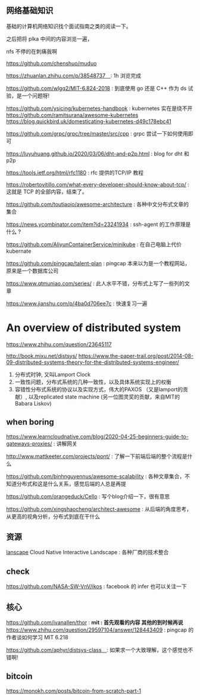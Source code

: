 ## 网络基础知识
基础的计算机网络知识找个面试指南之类的阅读一下。

之后把将 plka 中间的内容浏览一遍，

nfs 不停的在刺痛我啊

https://github.com/chenshuo/muduo

https://zhuanlan.zhihu.com/p/38548737　: 1h 浏览完成

https://github.com/wlgq2/MIT-6.824-2018 : 到底使用 go 还是 C++ 作为 ds 试验，是一个问题呀!

https://github.com/ysicing/kubernetes-handbook : kubernetes 实在是绕不开
    https://github.com/ramitsurana/awesome-kubernetes
    https://blog.quickbird.uk/domesticating-kubernetes-d49c178ebc41

https://github.com/grpc/grpc/tree/master/src/cpp : grpc 尝试一下如何使用即可

https://luyuhuang.github.io/2020/03/06/dht-and-p2p.html : blog for dht 和 p2p

https://tools.ietf.org/html/rfc1180 : rfc 提供的TCP/IP 教程

https://robertovitillo.com/what-every-developer-should-know-about-tcp/ : 这就是 TCP 的全部内容，结束了。

https://github.com/toutiaoio/awesome-architecture : 各种中文分布式文章的集合

https://news.ycombinator.com/item?id=23241934 : ssh-agent 的工作原理是什么 ?

https://github.com/AliyunContainerService/minikube : 在自己电脑上代价 kubernate


https://github.com/pingcap/talent-plan : pingcap 本来以为是一个教程网站，原来是一个数据库公司

https://www.qtmuniao.com/series/ : 此人水平不错，分布式上写了一些列的文章

https://www.jianshu.com/p/4ba0d706ee7c : 快速复习一遍

# An overview of distributed system
https://www.zhihu.com/question/23645117

http://book.mixu.net/distsys/
https://www.the-paper-trail.org/post/2014-08-09-distributed-systems-theory-for-the-distributed-systems-engineer/

1. 分布式时钟, 又叫Lamport Clock
2. 一致性问题，分布式系统的几种一致性，以及具体系统实现上的权衡
3. 容错性分布式系统的协议以及实现方式，伟大的PAXOS （又是lamport的贡献）, 以及replicated state machine (另一位图灵奖的贡献，来自MIT的Babara Liskov)

## when boring
https://www.learncloudnative.com/blog/2020-04-25-beginners-guide-to-gateways-proxies/ : 讲解网关

http://www.mattkeeter.com/projects/pont/ : 了解一下前端后端的整个流程是什么

https://github.com/binhnguyennus/awesome-scalability : 各种文章集合，不知道分布式和这是什么关系，感觉后端的人总是再提

https://github.com/orangeduck/Cello : 写个blog介绍一下，很有意思

https://github.com/xingshaocheng/architect-awesome : 从后端的角度思考，从更高的视角分析，分布式到底在干什么


## 资源
[lanscape](https://github.com/cncf/landscape) Cloud Native Interactive Landscape : 各种厂商的技术整合


## check
https://github.com/NASA-SW-VnV/ikos : facebook 的 infer 也可以关注一下


## 核心

https://github.com/ivanallen/thor : **mit : 首先观看的内容 其他的到时候再说**
https://www.zhihu.com/question/29597104/answer/128443409 : pingcap 的作者谈如何学习 MIT 6.218

https://github.com/aphyr/distsys-class　: 如果求一个大致理解，这个感觉也不错啊!


## bitcoin

https://monokh.com/posts/bitcoin-from-scratch-part-1
